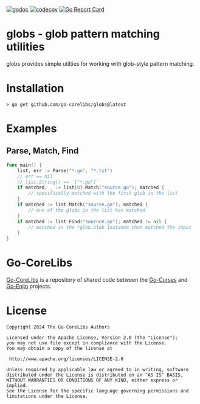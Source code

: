 [![godoc](https://img.shields.io/badge/godoc-reference-blue.svg)](https://pkg.go.dev/github.com/go-corelibs/globs)
[![codecov](https://codecov.io/gh/go-corelibs/globs/graph/badge.svg?token=tkQUrYOFew)](https://codecov.io/gh/go-corelibs/globs)
[![Go Report Card](https://goreportcard.com/badge/github.com/go-corelibs/globs)](https://goreportcard.com/report/github.com/go-corelibs/globs)

# globs - glob pattern matching utilities

globs provides simple utilties for working with glob-style pattern matching.

# Installation

``` shell
> go get github.com/go-corelibs/globs@latest
```

# Examples

## Parse, Match, Find

``` go
func main() {
    list, err := Parse("*.go", "*.txt")
    // err == nil
    // list.String() == `["*.go"]`
    if matched, _ := list[0].Match("source.go"); matched {
        // specifically matched with the first glob in the list
    }
    if matched := list.Match("source.go"); matched {
        // one of the globs in the list has matched
    }
    if matched := list.Find("sournce.go"); matched != nil {
        // matched is the *glob.Glob instance that matched the input
    }
}
```

# Go-CoreLibs

[Go-CoreLibs] is a repository of shared code between the [Go-Curses] and
[Go-Enjin] projects.

# License

```
Copyright 2024 The Go-CoreLibs Authors

Licensed under the Apache License, Version 2.0 (the "License");
you may not use file except in compliance with the License.
You may obtain a copy of the license at

 http://www.apache.org/licenses/LICENSE-2.0

Unless required by applicable law or agreed to in writing, software
distributed under the License is distributed on an "AS IS" BASIS,
WITHOUT WARRANTIES OR CONDITIONS OF ANY KIND, either express or implied.
See the License for the specific language governing permissions and
limitations under the License.
```

[Go-CoreLibs]: https://github.com/go-corelibs
[Go-Curses]: https://github.com/go-curses
[Go-Enjin]: https://github.com/go-enjin
